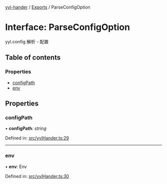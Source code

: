 [yyl-hander](../README.md) / [Exports](../modules.md) / ParseConfigOption

# Interface: ParseConfigOption

yyl.config 解析 - 配置

## Table of contents

### Properties

- [configPath](parseconfigoption.md#configpath)
- [env](parseconfigoption.md#env)

## Properties

### configPath

• **configPath**: *string*

Defined in: [src/yylHander.ts:29](https://github.com/yyl-team/yyl-hander/blob/fb40076/src/yylHander.ts#L29)

___

### env

• **env**: Env

Defined in: [src/yylHander.ts:30](https://github.com/yyl-team/yyl-hander/blob/fb40076/src/yylHander.ts#L30)
